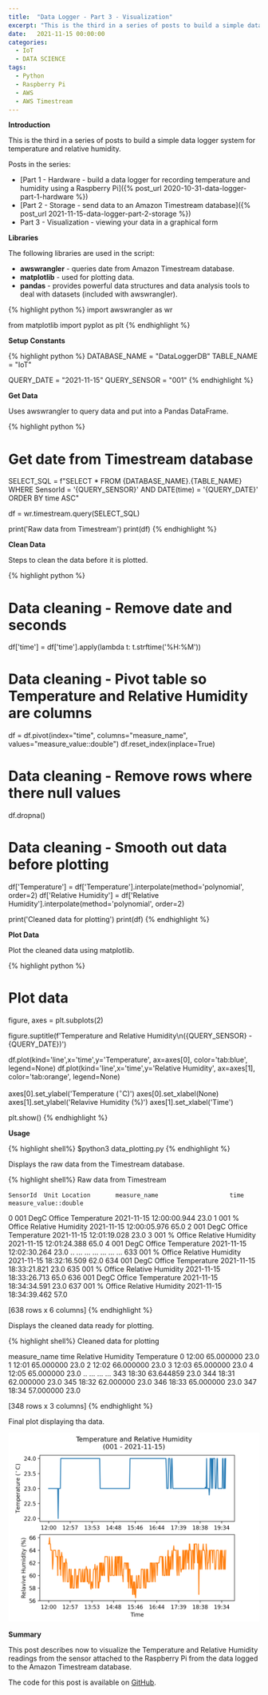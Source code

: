 ```yaml
---
title:  "Data Logger - Part 3 - Visualization"
excerpt: "This is the third in a series of posts to build a simple data logger system for temperature and relative humidity. Part 3 will use the Python Pandas package to visualize the data logged in the Amazon Timestream database."
date:   2021-11-15 00:00:00
categories:
  - IoT
  - DATA SCIENCE
tags:
  - Python
  - Raspberry Pi
  - AWS
  - AWS Timestream
---
```


**Introduction**

This is the third in a series of posts to build a simple data logger system for temperature and relative humidity. 

Posts in the series:

* [Part 1 - Hardware - build a data logger for recording temperature and humidity using a Raspberry Pi]({% post_url 2020-10-31-data-logger-part-1-hardware %})
* [Part 2 - Storage - send data to an Amazon Timestream database]({% post_url 2021-11-15-data-logger-part-2-storage %})
* Part 3 - Visualization - viewing your data in a graphical form

**Libraries**

The following libraries are used in the script:

* **awswrangler** - queries date from Amazon Timestream database.
* **matplotlib** - used for plotting data.
* **pandas** - provides powerful data structures and data analysis tools to deal with datasets (included with awswrangler).

{% highlight python %}
import awswrangler as wr

from matplotlib import pyplot as plt
{% endhighlight %}

**Setup Constants**

{% highlight python %}
DATABASE_NAME = "DataLoggerDB"
TABLE_NAME = "IoT"

QUERY_DATE = "2021-11-15"
QUERY_SENSOR = "001"
{% endhighlight %}

**Get Data**

Uses awswrangler to query data and put into a Pandas DataFrame. 

{% highlight python %}
# Get date from Timestream database
SELECT_SQL = f"SELECT * FROM {DATABASE_NAME}.{TABLE_NAME} WHERE SensorId = '{QUERY_SENSOR}' AND DATE(time) = '{QUERY_DATE}' ORDER BY time ASC"

df = wr.timestream.query(SELECT_SQL)

print('Raw data from Timestream')
print(df)
{% endhighlight %}

**Clean Data**

Steps to clean the data before it is plotted.

{% highlight python %}
# Data cleaning - Remove date and seconds
df['time'] = df['time'].apply(lambda t: t.strftime('%H:%M'))

# Data cleaning - Pivot table so Temperature and Relative Humidity are columns
df = df.pivot(index="time", columns="measure_name", values="measure_value::double")
df.reset_index(inplace=True)

# Data cleaning - Remove rows where there null values
df.dropna()

# Data cleaning - Smooth out data before plotting
df['Temperature'] = df['Temperature'].interpolate(method='polynomial', order=2)
df['Relative Humidity'] = df['Relative Humidity'].interpolate(method='polynomial', order=2)

print('Cleaned data for plotting')
print(df)
{% endhighlight %}

**Plot Data**

Plot the cleaned data using matplotlib. 

{% highlight python %}
# Plot data
figure, axes = plt.subplots(2)

figure.suptitle(f'Temperature and Relative Humidity\n({QUERY_SENSOR} - {QUERY_DATE})')

df.plot(kind='line',x='time',y='Temperature', ax=axes[0], color='tab:blue', legend=None)
df.plot(kind='line',x='time',y='Relative Humidity', ax=axes[1], color='tab:orange', legend=None)

axes[0].set_ylabel('Temperature ($^\circ$C)')
axes[0].set_xlabel(None)
axes[1].set_ylabel('Relavive Humidity (%)')
axes[1].set_xlabel('Time')

plt.show()
{% endhighlight %}

**Usage**

{% highlight shell%}
$python3 data_plotting.py
{% endhighlight %}

Displays the raw data from the Timestream database.

{% highlight shell%}
Raw data from Timestream

    SensorId  Unit Location       measure_name                    time  measure_value::double
0        001  DegC   Office        Temperature 2021-11-15 12:00:00.944                   23.0
1        001     %   Office  Relative Humidity 2021-11-15 12:00:05.976                   65.0
2        001  DegC   Office        Temperature 2021-11-15 12:01:19.028                   23.0
3        001     %   Office  Relative Humidity 2021-11-15 12:01:24.388                   65.0
4        001  DegC   Office        Temperature 2021-11-15 12:02:30.264                   23.0
..       ...   ...      ...                ...                     ...                    ...
633      001     %   Office  Relative Humidity 2021-11-15 18:32:16.509                   62.0
634      001  DegC   Office        Temperature 2021-11-15 18:33:21.821                   23.0
635      001     %   Office  Relative Humidity 2021-11-15 18:33:26.713                   65.0
636      001  DegC   Office        Temperature 2021-11-15 18:34:34.591                   23.0
637      001     %   Office  Relative Humidity 2021-11-15 18:34:39.462                   57.0

[638 rows x 6 columns]
{% endhighlight %}

Displays the cleaned data ready for plotting.

{% highlight shell%}
Cleaned data for plotting

measure_name   time  Relative Humidity  Temperature
0             12:00          65.000000         23.0
1             12:01          65.000000         23.0
2             12:02          66.000000         23.0
3             12:03          65.000000         23.0
4             12:05          65.000000         23.0
..              ...                ...          ...
343           18:30          63.644859         23.0
344           18:31          62.000000         23.0
345           18:32          62.000000         23.0
346           18:33          65.000000         23.0
347           18:34          57.000000         23.0

[348 rows x 3 columns]
{% endhighlight %}

Final plot displaying tha data.

![](/assets/blog/data-logger-part-3-visualization/chart-1.png)

**Summary**

This post describes now to visualize the Temperature and Relative Humidity readings from the sensor attached to the Raspberry Pi from the data logged to the Amazon Timestream database.

The code for this post is available on [GitHub](https://github.com/jonathanoneill/data-logger-blog-post/tree/data-logger-part-3-visualization).
